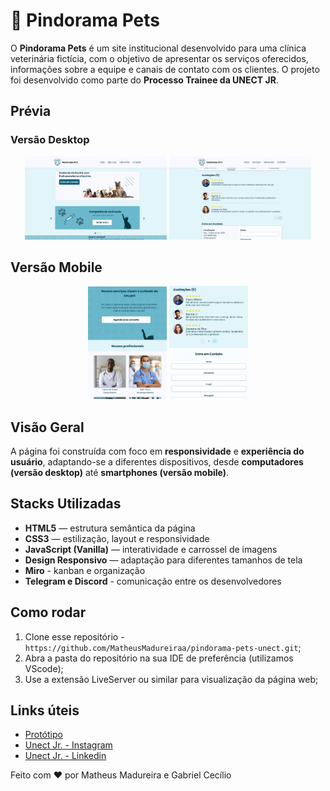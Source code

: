 # 🐾 Pindorama Pets
O **Pindorama Pets** é um site institucional desenvolvido para uma clínica veterinária fictícia, com o objetivo de apresentar os serviços oferecidos, informações sobre a equipe e canais de contato com os clientes. O projeto foi desenvolvido como parte do **Processo Trainee da UNECT JR**.

## Prévia
### Versão Desktop
<p align="center">
<img src="./assets/desktop01.jpg" alt="Pindorama Pets - Versão Desktop 1" width="45%">
<img src="./assets/desktop02.jpg" alt="Pindorama Pets - Versão Desktop 2" width="45%">
</p>

## Versão Mobile
<p align="center">
<img src="./assets/mobile01.jpg" alt="Pindorama Pets - Versão Mobile 1" width="25%">
<img src="./assets/mobile02.jpg" alt="Pindorama Pets - Versão Mobile 2" width="25%">
</p>

## Visão Geral
A página foi construída com foco em **responsividade** e **experiência do usuário**, adaptando-se a diferentes dispositivos, desde **computadores (versão desktop)** até **smartphones (versão mobile)**.

## Stacks Utilizadas
- **HTML5** — estrutura semântica da página  
- **CSS3** — estilização, layout e responsividade  
- **JavaScript (Vanilla)** — interatividade e carrossel de imagens  
- **Design Responsivo** — adaptação para diferentes tamanhos de tela  
- **Miro** - kanban e organização
- **Telegram e Discord** - comunicação entre os desenvolvedores

## Como rodar
1. Clone esse repositório - `https://github.com/MatheusMadureiraa/pindorama-pets-unect.git`;
2. Abra a pasta do repositório na sua IDE de preferência (utilizamos VScode);
3. Use a extensão LiveServer ou similar para visualização da página web;

## Links úteis
- [Protótipo](https://www.figma.com/design/mCZWN1CWKbOlrkhgx4alAw/Pindorama-Pets---Veterin%C3%A1ria?node-id=152-195&p=f)
- [Unect Jr. - Instagram](https://www.instagram.com/unectjr/)
- [Unect Jr. - Linkedin](https://www.linkedin.com/company/unectjr/posts/?feedView=all)

Feito com ❤️ por Matheus Madureira e Gabriel Cecílio
